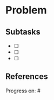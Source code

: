 <!-- Don't forget a short, descriptive title! -->
<!-- This is a template, feel free to modify as your specific Issue needs, but
keep the same basic structure. -->

# Problem

## Subtasks
- [ ]

- [ ] 

- [ ]

## References

Progress on: #
